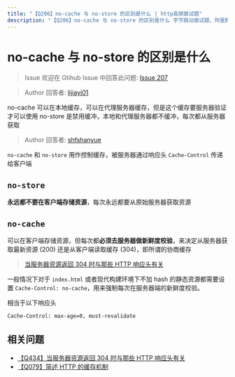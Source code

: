 ```yaml
---
title: "【Q206】no-cache 与 no-store 的区别是什么 | http高频面试题"
description: "【Q206】no-cache 与 no-store 的区别是什么 字节跳动面试题、阿里腾讯面试题、美团小米面试题。"
---
```


# no-cache 与 no-store 的区别是什么

> Issue
> 欢迎在 Gtihub Issue 中回答此问题: [Issue 207](https://github.com/shfshanyue/Daily-Question/issues/207)

> Author
> 回答者: [lijiayi01](https://github.com/lijiayi01)

no-cache 可以在本地缓存，可以在代理服务器缓存，但是这个缓存要服务器验证才可以使用
no-store 是禁用缓冲，本地和代理服务器都不缓冲，每次都从服务器获取

> Author
> 回答者: [shfshanyue](https://github.com/shfshanyue)

`no-cache` 和 `no-store` 用作控制缓存，被服务器通过响应头 `Cache-Control` 传递给客户端

## `no-store`

**永远都不要在客户端存储资源**，每次永远都要从原始服务器获取资源

## `no-cache`

可以在客户端存储资源，但每次都**必须去服务器做新鲜度校验**，来决定从服务器获取最新资源 (200) 还是从客户端读取缓存 (304)，即所谓的协商缓存

> [当服务器资源返回 304 时与那些 HTTP 响应头有关](https://github.com/shfshanyue/Daily-Question/issues/441)

一般情况下对于 `index.html` 或者现代构建环境下不加 hash 的静态资源都需要设置 `Cache-Control: no-cache`，用来强制每次在服务器端的新鲜度校验。

相当于以下响应头

```bash
Cache-Control: max-age=0, must-revalidate
```

## 相关问题

- [【Q434】当服务器资源返回 304 时与那些 HTTP 响应头有关](https://github.com/shfshanyue/Daily-Question/issues/441)
- [【Q079】简述 HTTP 的缓存机制](https://github.com/shfshanyue/Daily-Question/issues/80)
